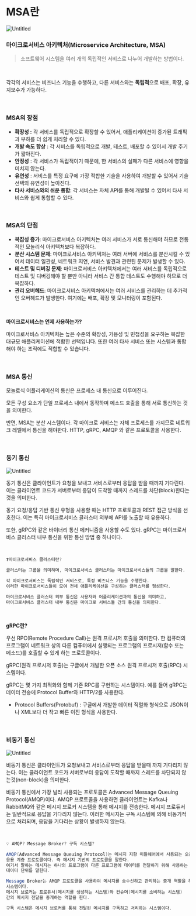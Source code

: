 # MSA란

![Untitled](/img/MSA(1).png)

### 마이크로서비스 아키텍처(Microservice Architecture, MSA)

> 소프트웨어 시스템을 여러 개의 독립적인 서비스로 나누어 개발하는 방법이다.

<br>

각각의 서비스는 비즈니스 기능을 수행하고, 다른 서비스와는 **독립적**으로 배포, 확장, 유지보수가 가능하다.

<br>

### **MSA의 장점**

- **확장성 :** 각 서비스를 독립적으로 확장할 수 있어서, 애플리케이션이 증가된 트래픽과 부하를 더 쉽게 처리할 수 있다.
- **개발 속도 향상** : 각 서비스를 독립적으로 개발, 테스트, 배포할 수 있어서 개발 주기가 짧아진다.
- **안정성** : 각 서비스가 독립적이기 때문에, 한 서비스의 실패가 다른 서비스에 영향을 미치지 않는다.
- **유연성** :  서비스를 특정 요구에 가장 적합한 기술을 사용하여 개발할 수 있어서 기술 선택의 유연성이 높아진다.
- **타사 서비스와의 쉬운 통합**: 각 서비스는 자체 API를 통해 개발될 수 있어서 타사 서비스와 쉽게 통합할 수 있다.

<br>

### MSA의 단점

- **복잡성 증가**: 마이크로서비스 아키텍처는 여러 서비스가 서로 통신해야 하므로 전통적인 모놀리식 아키텍처보다 복잡하다.
- **분산 시스템 문제**: 마이크로서비스 아키텍처는 여러 서버에 서비스를 분산시킬 수 있어서 데이터 일관성, 네트워크 지연, 서비스 발견과 관련된 문제가 발생할 수 있다.
- **테스트 및 디버깅 문제**: 마이크로서비스 아키텍처에서는 여러 서비스를 독립적으로 테스트 및 디버깅해야 할 뿐만 아니라 서비스 간 통합 테스트도 수행해야 하므로 더 복잡하다.
- **관리 오버헤드**: 마이크로서비스 아키텍처에서는 여러 서비스를 관리하는 데 추가적인 오버헤드가 발생한다. 여기에는 배포, 확장 및 모니터링이 포함된다.

<br>

**마이크로서비스는 언제 사용하는가?**

마이크로서비스 아키텍처는 높은 수준의 확장성, 가용성 및 민첩성을 요구하는 복잡한 대규모 애플리케이션에 적합한 선택입니다. 또한 여러 타사 서비스 또는 시스템과 통합해야 하는 조직에도 적합할 수 있습니다.

<br>

### MSA 통신

모놀로식 어플리케이션의 통신은 프로세스 내 통신으로 이루어진다. 

모든 구성 요소가 단일 프로세스 내에서 동작하며 메소드 호출을 통해 서로 통신하는 것을 의미한다.

반면, MSA는 분산 시스템이다. 각 마이크로 서비스는 자체 프로세스를 가지므로 네트워크 레벨에서 통신을 해야한다. HTTP, gRPC, AMQP 와 같은 프로토콜을 사용한다.

<br>

### 동기 통신

![Untitled](/img/MSA(2).png)

동기 통신은 클라이언트가 요청을 보내고 서비스로부터 응답을 받을 때까지 기다린다. 이는 클라이언트 코드가 서버로부터 응답이 도착할 때까지 스레드를 차단(block)한다는 것을 의미한다.

동기 요청/응답 기반 통신 유형을 사용할 때는 HTTP 프로토콜과 REST 접근 방식을 선호한다. 이는 특히 마이크로서비스 클러스터 외부에 API를 노출할 때 유용하다.

또한, gRPC와 같은 바이너리 통신 메커니즘을 사용할 수도 있다. gRPC는 마이크로서비스 클러스터 내부 통신을 위한 통신 방법 중 하나이다.

<br>

```java
❓마이크로서비스 클러스터란?

클러스터는 그룹을 의미하며, 마이크로서비스 클러스터는 마이크로서비스들의 그룹을 말한다. 

각 마이크로서비스는 독립적인 서비스로, 특정 비즈니스 기능을 수행한다. 
이러한 마이크로서비스들이 모여 전체 애플리케이션을 구성하는 클러스터를 형성한다.

마이크로서비스 클러스터 외부 통신은 사용자와 어플리케이션과의 통신을 의미하고,
마이크로서비스 클러스터 내부 통신은 마이크로 서비스들 간의 통신을 의미한다.
```

<br>

**gRPC란?**

우선 RPC(Remote Procedure Call)는 원격 프로시저 호출을 의미한다. 한 컴퓨터의 프로그램이 네트워크 상의 다른 컴퓨터에서 실행되는 프로그램의 프로시저(함수 또는 메소드)를 호출할 수 있게 하는 프로토콜이다. 

gRPC(원격 프로시저 호출)는 구글에서 개발한 오픈 소스 원격 프로시저 호출(RPC) 시스템이다.

gRPC는 몇 가지 최적화와 함께 기존 RPC를 구현하는 시스템이다. 예를 들어 gRPC는 데이터 전송에 Protocol Buffer와 HTTP/2를 사용한다.

- Protocol Buffers(Protobuf) : 구글에서 개발한 데이터 직렬화 형식으로  JSON이나 XML보다 더 작고 빠른 이진 형식을 사용한다.

<br>

### 비동기 통신

![Untitled](/img/MSA(3).png)

비동기 통신은 클라이언트가 요청보내고 서비스로부터 응답을 받을때 까지 기다리지 않는다.  이는 클라이언트 코드가 서버로부터 응답이 도착할 때까지 스레드를 차단되지 않는것(non-block)을 의미한다.

비동기 통신에서 가장 널리 사용되는 프로토콜은 Advanced Message Queuing Protocol(AMQP)이다. AMQP 프로토콜을 사용하면 클라이언트는 Kafka나 RabbitMQ와 같은 메시지 브로커 시스템을 통해 메시지를 전송한다. 메시지 프로듀서는 일반적으로 응답을 기다리지 않는다. 이러한 메시지는 구독 시스템에 의해 비동기적으로 처리되며, 응답을 기다리는 상황이 발생하지 않는다.

<br>

```java
💡 AMQP? Message Broker? 구독 시스템?

AMQP(Advanced Message Queuing Protocol)는 메시지 지향 미들웨어에서 사용되는 오픈 표준 
응용 계층 프로토콜이다. 즉 메시지 기반의 프로토콜을 말한다.
여기서 말하는 메시지는 하나의 프로그램이 다른 프로그램에 데이터를 전달하기 위해 사용하는 
데이터 단위를 말한다.

Message Broker는 AMQP 프로토콜을 사용하여 메시지를 송수신하고 관리하는 중개 역할을 하는 
시스템이다. 
메시지 브로커는 프로듀서(메시지를 생성하는 시스템)와 컨슈머(메시지를 소비하는 시스템) 
간의 메시지 전달을 중개하는 역할을 한다.

구독 시스템은 메시지 브로커를 통해 전달된 메시지를 구독하고 처리하는 시스템이다.
```

